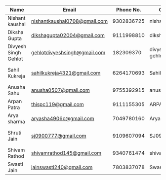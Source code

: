 | Name            | Email              | Phone No.    | GitHub ID      | LinkedIn            | Review on Session       |
|-----------------|--------------------|--------------|----------------|---------------------|-------------------------|
| Nishant kaushal        | nishantkaushal0708@gmail.com |9302836725  | nishant0708       | https://www.linkedin.com/in/nishant-kaushal-12b25a267/ | Informative and engaging! |
| Diksha Gupta      | dikshagupta02004@gmail.com |9111998810  | dikshagupta3094    | https://www.linkedin.com/in/diksha-gupta3094/| Informative and engaging! |
| Divyesh Singh Gehlot   | gehlotdivyeshsingh@gmail.com |182309370   | divyesh-singh-gehlot |  https://www.linkedin.com/in/divyesh-singh-gehlot-792055295/ | Learned something new (git stash)
| Sahil Kukreja         | sahilkukreja4321@gmail.com |6264170693  | Sahilkukreja30   | https://www.linkedin.com/in/sahil-kukreja-943993289/  | Nice session learned a lot about git and open source
| Anusha Sahu       | anusha0507@gmail.com |9755392915  | anusha0507       | https://www.linkedin.com/in/anusha-sahu-as0507/ | Informative and engaging! |
| Arpan Patra            | <thispc119@gmail.com>          |9111155305  | ARPANPATRA111       | <https://www.linkedin.com/in/arpan-patra-1b1041320?utm_source=share&utm_campaign=share_via&utm_content=profile&utm_medium=android_app> | Badhiya bhai moj aagyi |
| Arya sharma        | aryasha4906c@gmail.com |7049780160  | Arya Sharma      | www.linkedin.com/in/arya-sharma-1963b030a | Amazing ! |
| Shruti Jain     | sj0900777@gmail.com          | 9109607094 | SJ0900777   | https://www.linkedin.com/in/shruti-jain-a08654195/     | Awesome session , loved it , time to acp(add,commit,push) |
| Shivam Rathod       | shivamrathod145@gmail.com | 9340761474  | shivamr021       | linkedin.com/in/shivamrathod021/ | Informative and engaging! |
| Swasti Jain  | jainswasti240@gmail.com |7803837078  | Swasti2004 | https://www.linkedin.com/in/swasti-jain2004/| really interactive session